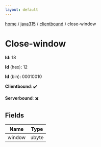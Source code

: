 ```yaml
---
layout: default
---
```


[home](/)  /  [java315](/protocol/java315)  /  [clientbound](/protocol/java315/clientbound)  /  close-window

# Close-window

**Id**: 18

**Id** (hex): 12

**Id** (bin): 00010010

**Clientbound**: ✔️

**Serverbound**: ✖️

## Fields

Name | Type
---|---
window | ubyte

